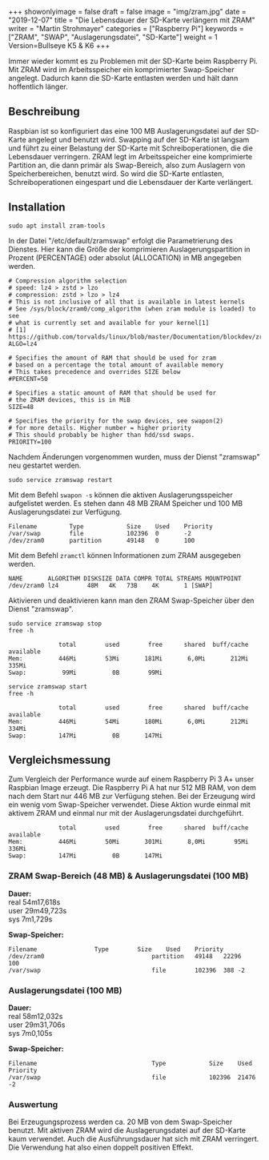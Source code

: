 ﻿+++
showonlyimage = false
draft = false
image = "img/zram.jpg"
date = "2019-12-07"
title = "Die Lebensdauer der SD-Karte verlängern mit ZRAM"
writer = "Martin Strohmayer"
categories = ["Raspberry Pi"]
keywords = ["ZRAM", "SWAP", "Auslagerungsdatei", "SD-Karte"]
weight = 1
Version=Bullseye K5 & K6
+++

Immer wieder kommt es zu Problemen mit der SD-Karte beim Raspberry Pi. Mit ZRAM wird im Arbeitsspeicher ein komprimierter Swap-Speicher angelegt. Dadurch kann die SD-Karte entlasten werden und hält dann hoffentlich länger. 
<!--more-->

## Beschreibung ##

Raspbian ist so konfiguriert das eine 100 MB Auslagerungsdatei auf der SD-Karte angelegt und benutzt wird. Swapping auf der SD-Karte ist langsam und führt zu einer Belastung der SD-Karte mit Schreiboperationen, die die Lebensdauer verringern. ZRAM legt im Arbeitsspeicher eine komprimierte Partition an, die dann primär als Swap-Bereich, also zum Auslagern von Speicherbereichen, benutzt wird. So wird die SD-Karte entlasten, Schreiboperationen eingespart und die Lebensdauer der Karte verlängert. 

## Installation ##

```
sudo apt install zram-tools
```

In der Datei "/etc/default/zramswap" erfolgt die Parametrierung des Dienstes. Hier kann die Größe der komprimieren Auslagerungspartition in Prozent (PERCENTAGE) oder absolut (ALLOCATION) in MB angegeben werden. 

```
# Compression algorithm selection
# speed: lz4 > zstd > lzo
# compression: zstd > lzo > lz4
# This is not inclusive of all that is available in latest kernels
# See /sys/block/zram0/comp_algorithm (when zram module is loaded) to see
# what is currently set and available for your kernel[1]
# [1]  https://github.com/torvalds/linux/blob/master/Documentation/blockdev/zram.txt#L86
ALGO=lz4

# Specifies the amount of RAM that should be used for zram
# based on a percentage the total amount of available memory
# This takes precedence and overrides SIZE below
#PERCENT=50

# Specifies a static amount of RAM that should be used for
# the ZRAM devices, this is in MiB
SIZE=48

# Specifies the priority for the swap devices, see swapon(2)
# for more details. Higher number = higher priority
# This should probably be higher than hdd/ssd swaps.
PRIORITY=100
```
Nachdem Änderungen vorgenommen wurden, muss der Dienst "zramswap" neu gestartet werden. 

```
sudo service zramswap restart
```

Mit dem Befehl ``swapon -s`` können die aktiven Auslagerungsspeicher aufgelistet werden. 
Es stehen dann 48 MB ZRAM Speicher und 100 MB Auslagerungsdatei zur Verfügung. 

```
Filename         Type            Size    Used    Priority
/var/swap        file            102396  0       -2
/dev/zram0       partition       49148   0       100
```

Mit dem Befehl ``zramctl`` können Informationen zum ZRAM ausgegeben werden.
```
NAME       ALGORITHM DISKSIZE DATA COMPR TOTAL STREAMS MOUNTPOINT
/dev/zram0 lz4        48M   4K   73B    4K       1 [SWAP]
```

Aktivieren und deaktivieren kann man den ZRAM Swap-Speicher über den Dienst "zramswap".
```
sudo service zramswap stop
free -h
```
```
              total        used        free      shared  buff/cache   available
Mem:          446Mi        53Mi       181Mi       6,0Mi       212Mi       335Mi
Swap:          99Mi          0B        99Mi
```

```
service zramswap start
free -h
```
```
              total        used        free      shared  buff/cache   available
Mem:          446Mi        54Mi       180Mi       6,0Mi       212Mi       334Mi
Swap:         147Mi          0B       147Mi
```

## Vergleichsmessung 

Zum Vergleich der Performance wurde auf einem Raspberry Pi 3 A+ unser Raspbian Image erzeugt. Die Raspberry Pi A hat nur 512 MB RAM, von dem nach dem Start nur 446 MB zur Verfügung stehen. Bei der Erzeugung wird ein wenig vom Swap-Speicher verwendet. Diese Aktion wurde einmal mit aktivem ZRAM und einmal nur mit der Auslagerungsdatei durchgeführt. 

```
              total        used        free      shared  buff/cache   available
Mem:          446Mi        50Mi       301Mi       8,0Mi        95Mi       336Mi
Swap:         147Mi          0B       147Mi
```

### ZRAM Swap-Bereich (48 MB) & Auslagerungsdatei (100 MB)

**Dauer:**  
real    54m17,618s  
user    29m49,723s  
sys     7m1,729s  

**Swap-Speicher:**
```
Filename				Type		Size	Used	Priority
/dev/zram0                             	partition	49148	22296	100
/var/swap                              	file    	102396	388	-2
```


### Auslagerungsdatei (100 MB)
<!--
```
              total        used        free      shared  buff/cache   available
Mem:          446Mi        50Mi       239Mi       6,0Mi       156Mi       335Mi
Swap:          99Mi          0B        99Mi
```
-->
**Dauer:**  
real    58m12,032s  
user    29m31,706s  
sys     7m0,105s  

**Swap-Speicher:**
```
Filename                                Type            Size    Used    Priority
/var/swap                               file            102396  21476   -2
```

### Auswertung

Bei Erzeugungsprozess werden ca. 20 MB von dem Swap-Speicher benutzt. Mit aktiven ZRAM wird die Auslagerungsdatei auf der SD-Karte kaum verwendet. Auch die Ausführungsdauer hat sich mit ZRAM verringert. Die Verwendung hat also einen doppelt positiven Effekt.
